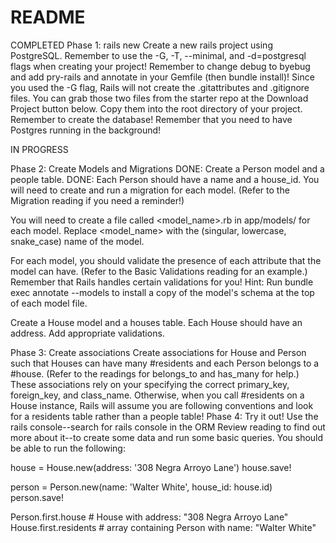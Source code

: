 # README

COMPLETED
Phase 1: rails new
Create a new rails project using PostgreSQL.
Remember to use the -G, -T, --minimal, and -d=postgresql flags when creating your project!
Remember to change debug to byebug and add pry-rails and annotate in your Gemfile (then bundle install)!
Since you used the -G flag, Rails will not create the .gitattributes and .gitignore files. You can grab those two files from the starter repo at the Download Project button below. Copy them into the root directory of your project.
Remember to create the database!
Remember that you need to have Postgres running in the background!








IN PROGRESS





Phase 2: Create Models and Migrations
DONE: Create a Person model and a people table. 
DONE: Each Person should have a name and a house_id.
You will need to create and run a migration for each model. (Refer to the Migration reading if you need a reminder!)

You will need to create a file called <model_name>.rb in app/models/ for each model.
Replace <model_name> with the (singular, lowercase, snake_case) name of the model.

For each model, you should validate the presence of each attribute that the model can have. (Refer to the Basic Validations reading for an example.) Remember that Rails handles certain validations for you!
Hint: Run bundle exec annotate --models to install a copy of the model's schema at the top of each model file.

Create a House model and a houses table. Each House should have an address. Add appropriate validations.


Phase 3: Create associations
Create associations for House and Person such that Houses can have many #residents and each Person belongs to a #house. (Refer to the readings for belongs_to and has_many for help.)
These associations rely on your specifying the correct primary_key, foreign_key, and class_name. Otherwise, when you call #residents on a House instance, Rails will assume you are following conventions and look for a residents table rather than a people table!
Phase 4: Try it out!
Use the rails console--search for rails console in the ORM Review reading to find out more about it--to create some data and run some basic queries.
You should be able to run the following:

house = House.new(address: '308 Negra Arroyo Lane')
house.save!

person = Person.new(name: 'Walter White', house_id: house.id)
person.save!

Person.first.house # House with address: "308 Negra Arroyo Lane"
House.first.residents # array containing Person with name: "Walter White"